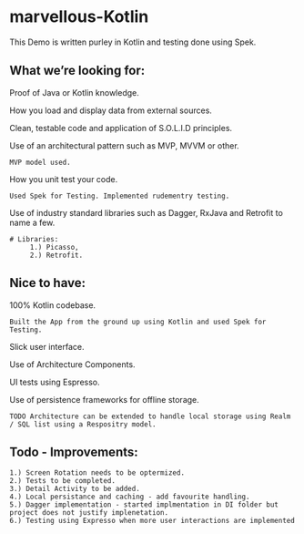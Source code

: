 # marvellous-Kotlin

This Demo is written purley in Kotlin and testing done using Spek. 
     
     
     
## What we’re looking for:

Proof of Java or Kotlin knowledge.

How you load and display data from external sources.

Clean, testable code and application of S.O.L.I.D principles.

Use of an architectural pattern such as MVP, MVVM or other.

    MVP model used.
    
How you unit test your code.

    Used Spek for Testing. Implemented rudementry testing.
    
Use of industry standard libraries such as Dagger, RxJava and Retrofit to name a few.

    # Libraries:
         1.) Picasso,
         2.) Retrofit.

## Nice to have:

100% Kotlin codebase.

    Built the App from the ground up using Kotlin and used Spek for Testing.

Slick user interface.
  

Use of Architecture Components.


UI tests using Espresso.

    

Use of persistence frameworks for offline storage.

    TODO Architecture can be extended to handle local storage using Realm / SQL list using a Respositry model.
    
    
    
## Todo - Improvements:

    1.) Screen Rotation needs to be optermized.
    2.) Tests to be completed.
    3.) Detail Activity to be added.
    4.) Local persistance and caching - add favourite handling.
    5.) Dagger implementation - started implmentation in DI folder but project does not justify implenetation.
    6.) Testing using Expresso when more user interactions are implemented 